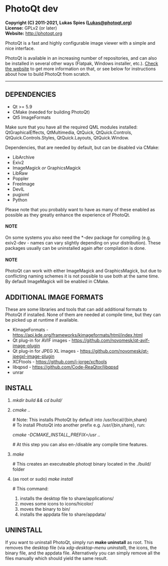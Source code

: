 # PhotoQt dev
__Copyright (C) 2011-2021, Lukas Spies (Lukas@photoqt.org)__  
__License:__ GPLv2 (or later)  
__Website:__ http://photoqt.org  

PhotoQt is a fast and highly configurable image viewer with a simple and nice interface.

PhotoQt is available in an increasing number of repositories, and can also be installed in several other ways (Flatpak, Windows installer, etc.). [Check the website](https://photoqt.org/down) to get more information on that, or see below for instructions about how to build PhotoQt from scratch.

***************

## DEPENDENCIES

- Qt >= 5.9
- CMake (needed for building PhotoQt)
- Qt5 ImageFormats

Make sure that you have all the required QML modules installed:  
QtGraphicalEffects, QtMultimedia, QtQuick, QtQuick.Controls, QtQuick.Controls.Styles, QtQuick.Layouts, QtQuick.Window.  

Dependencies, that are needed by default, but can be disabled via CMake:

- LibArchive
- Exiv2
- ImageMagick _or_ GraphicsMagick 
- LibRaw
- Poppler
- FreeImage
- DevIL
- pugixml
- Python

Please note that you probably want to have as many of these enabled as possible as they greatly enhance the experience of PhotoQt.

#### NOTE

On some systems you also need the *-dev package for compiling (e.g. exiv2-dev - names can vary slightly depending on your distribution). These packages usually can be uninstalled again after compilation is done.

#### NOTE

PhotoQt can work with either ImageMagick and GraphicsMagick, but due to conflicting naming schemes it is not possible to use both at the same time. By default ImageMagick will be enabled in CMake.

## ADDITIONAL IMAGE FORMATS

These are some libraries and tools that can add additional formats to PhotoQt if installed. None of them are needed at compile time, but they can be picked up at runtime if available.

- KImageFormats - https://api.kde.org/frameworks/kimageformats/html/index.html
- Qt plug-in for AVIF images - https://github.com/novomesk/qt-avif-image-plugin
- Qt plug-in for JPEG XL images - https://github.com/novomesk/qt-jpegxl-image-plugin
- XCFtools - https://github.com/j-jorge/xcftools
- libqpsd - https://github.com/Code-ReaQtor/libqpsd
- unrar

## INSTALL

1. _mkdir build && cd build/_

2. _cmake .._

    \# Note: This installs PhotoQt by default into /usr/local/{bin,share}  
    \# To install PhotoQt into another prefix e.g. /usr/{bin,share}, run:

    _cmake -DCMAKE\_INSTALL\_PREFIX=/usr .._

    \# At this step you can also en-/disable any compile time features.

3. _make_  

    \# This creates an executeable photoqt binary located in the ./build/ folder

4. (as root or sudo) _make install_

    \# This command:  
    1. installs the desktop file to share/applications/  
    2. moves some icons to icons/hicolor/  
    3. moves the binary to bin/
    4. installs the appdata file to share/appdata/

## UNINSTALL

If you want to uninstall PhotoQt, simply run __make uninstall__ as root. This removes the desktop file (via _xdg-desktop-menu uninstall_), the icons, the binary file, and the appdata file. Alternatively you can simply remove all the files manually which should yield the same result.

